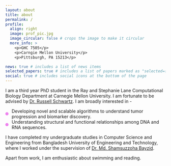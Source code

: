```yaml
---
layout: about
title: about
permalink: / 
profile:
  align: right
  image: prof_pic.jpg
  image_circular: false # crops the image to make it circular
  more_info: >
    <p>GHC 7505</p>
    <p>Carngie Mellon University</p>
    <p>Pittsburgh, PA 15213</p>

news: true # includes a list of news items
selected_papers: true # includes a list of papers marked as "selected={true}"
social: true # includes social icons at the bottom of the page
---
```


I am a third year PhD student in the Ray and Stephanie Lane Computational Biology Department at Carnegie Mellon University. I am fortunate to be advised by [Dr. Russell Schwartz](https://labs.bio.cmu.edu/schwartz/). I am broadly interested in -

<style>
.my-bullet-list {
    list-style-type: none; 
    padding: 0; 
}

.my-bullet-list li {
    position: relative; 
    padding-left: 20px; 
}

.my-bullet-list li::before {
    content: ''; 
    position: absolute; 
    left: 0; 
    top: 50%; 
    transform: translateY(-50%); 
    width: 10px; 
    height: 10px; 
    background-color: violet;
    border-radius: 50%; 
}
</style>


<ul class="my-bullet-list">
    <li> Developing novel and scalable algorithms to understand tumor progression and biomarker discovery.</li>
    <li> Understanding structural and functional relationships among DNA and RNA sequences.</li>
    
</ul>


I have completed my undergraduate studies in Computer Science and Engineering from Bangladesh University of Engineering and Technology, where I worked under the supervision of [Dr. Md. Shamsuzzoha Bayzid](https://cse.buet.ac.bd/faculty/faculty_detail/bayzid). 

Apart from work, I am enthusiastic about swimming and reading.



